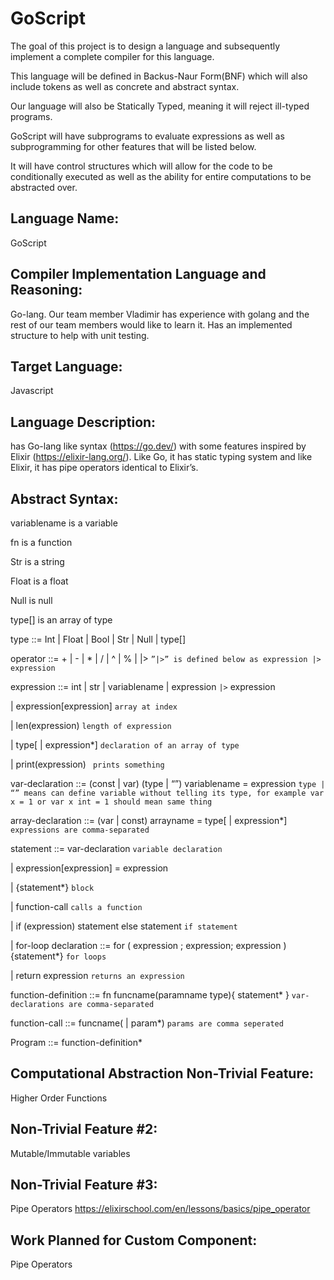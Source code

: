# GoScript
The goal of this project is to design a language and subsequently implement a complete compiler for this language.

This language will be defined in Backus-Naur Form(BNF) which will also include tokens as well as concrete and abstract syntax.

Our language will also be Statically Typed, meaning it will reject ill-typed programs.

GoScript will have subprograms to evaluate expressions as well as subprogramming for other features that will be listed below.

It will have control structures which will allow for the code to be conditionally executed as well as the ability for entire computations to be abstracted over.

## Language Name: 
GoScript

## Compiler Implementation Language and Reasoning: 
Go-lang. Our team member Vladimir has experience with golang and the rest of our team members would like to learn it. Has an implemented structure to help with unit testing.

## Target Language: 
Javascript

## Language Description:  
has Go-lang like syntax (https://go.dev/) with some features inspired by Elixir (https://elixir-lang.org/). Like Go, it has static typing system and like Elixir, it has pipe operators identical to Elixir’s.

## Abstract Syntax: 
variablename is a variable

fn is a function

Str is a string

Float is a float

Null is null

type[] is an array of type

type ::= Int | Float | Bool | Str | Null | type[]

operator ::= + | - | * | / | ^ | % | |>  `”|>” is defined below as expression |> expression`

expression ::= int | str | variablename  | expression `|>` expression

| expression[expression]  `array at index`

| len(expression) `length of expression`

| type[ | expression*] `declaration of an array of type`

| print(expression) ` prints something`

var-declaration ::= (const | var) (type | “”) variablename = expression `type | “” means can define variable without telling its type, for example var x = 1 or var x int = 1 should mean same thing`

array-declaration ::= (var | const) arrayname = type[ | expression*] `expressions are comma-separated`

statement ::= var-declaration `variable declaration`

| expression[expression] = expression 

| {statement*} `block`

| function-call `calls a function`

| if (expression) statement else statement `if statement`

| for-loop declaration ::= for ( expression ; expression; expression ) {statement*} `for loops`

| return expression `returns an expression`

function-definition ::= fn funcname(paramname type){ statement* } `var-declarations are comma-separated`

function-call ::= funcname( | param*) `params are comma seperated`

Program ::= function-definition*

## Computational Abstraction Non-Trivial Feature: 
Higher Order Functions

## Non-Trivial Feature #2: 
 Mutable/Immutable variables

## Non-Trivial Feature #3: 
Pipe Operators
https://elixirschool.com/en/lessons/basics/pipe_operator 

## Work Planned for Custom Component:  
Pipe Operators
